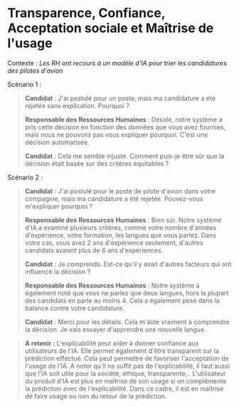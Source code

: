 # Transparence, Confiance, Acceptation sociale et Maîtrise de l'usage

Contexte : *Les RH ont recours à un modèle d'IA pour trier les candidatures des pilotes d'avion*

Scénario 1 : 

>**Candidat** : J'ai postulé pour un poste, mais ma candidature a été rejetée sans explication. Pourquoi ?
>
>**Responsable des Ressources Humaines** : Désolé, notre système a pris cette décision en fonction des données que vous avez fournies, mais nous ne pouvons pas vous expliquer pourquoi. C'est une décision automatisée.
>
>**Candidat** : Cela me semble injuste. Comment puis-je être sûr que la décision était basée sur des critères équitables ?

Scénario 2 : 

>**Candidat** : J'ai postulé pour le poste de pilote d'avion dans votre compagnie, mais ma candidature a été rejetée. Pouvez-vous m'expliquer pourquoi ?
>
>**Responsable des Ressources Humaines** : Bien sûr. Notre système d'IA a examiné plusieurs critères, comme votre nombre d'années d'expérience, votre formation, les langues que vous parlez. Dans votre cas, vous avez 2 ans d'expérience seulement, d'autres candidats avaient plus de 6 ans d'expériences.
>
>**Candidat** : Je comprends. Est-ce qu'il y avait d'autres facteurs qui ont influencé la décision ?
>
>**Responsable des Ressources Humaines** : Notre système a également noté que vous ne parlez que deux langues, hors la plupart des candidats en parle au moins 4. Cela a également pesé dans la balance contre votre candidature.
>
>**Candidat** : Merci pour les détails. Cela m'aide vraiment à comprendre la décision. Je vais essayer d'apprendre une nouvelle langue.

> **A retenir :** L'explicabilité peut aider à donner confiance aux utilisateurs de l'IA. Elle permet également d'être transparent sur 
la prédiction effectué. Cela peut permettre de favoriser l'acceptation de l'usage de l'IA. 
A noter qu'il ne suffit pas de l'explicabilité, il faut aussi que l'IA soit utile pour la société, éthique, transparente,..
L'utilisateur du produit d'IA est plus en maîtrise de son usage si on complémente la prédiction avec de l'explicabilité. Dans ce cadre, il est en maîtrise de faire usage ou non du retour de la prédiction.